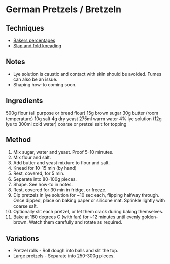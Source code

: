 # German Pretzels / Bretzeln

## Techniques
- [Bakers percentages](/techniques/bakers-percentages.md)
- [Slap and fold kneading](/techniques/slap-and-fold-kneading-richard-bertinet.md)

## Notes
- Lye solution is caustic and contact with skin should be avoided. Fumes can also be an issue.
- Shaping how-to coming soon.

## Ingredients
500g flour (all purpose or bread flour)
15g brown sugar
30g butter (room temperature)
10g salt
4g dry yeast
275ml warm water
4% lye solution (12g lye to 300ml cold water)
coarse or pretzel salt for topping

## Method
1. Mix sugar, water and yeast. Proof 5-10 minutes.
2. Mix flour and salt.
3. Add butter and yeast mixture to flour and salt.
4. Knead for 10-15 min (by hand)
5. Rest, covered, for 5 min.
6. Separate into 80-100g pieces.
7. Shape. See how-to in notes.
8. Rest, covered for 30 min in fridge, or freeze.
9. Dip pretzels in lye solution for ~10 sec each, flipping halfway through. Once dipped, place on baking paper or silicone mat. Sprinkle lightly with coarse salt.
10. Optionally slit each pretzel, or let them crack during baking themselves.
11. Bake at 180 degrees C (with fan) for ~12 minutes until evenly golden-brown. Watch them carefully and rotate as required.

## Variations
- Pretzel rolls - Roll dough into balls and slit the top.
- Large pretzels - Separate into 250-300g pieces.